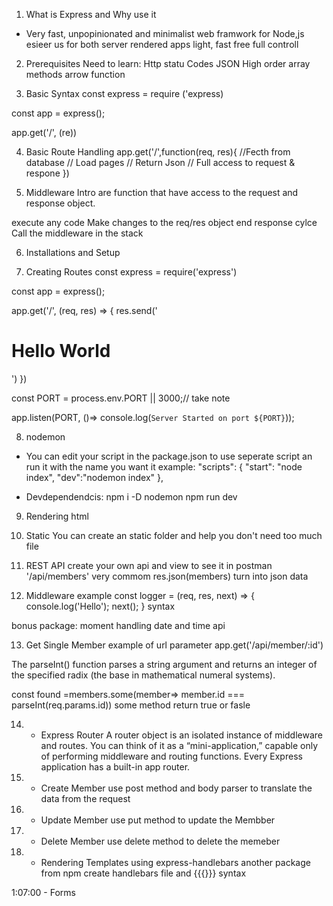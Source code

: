 1. What is Express and Why use it
- Very fast, unpopinionated and minimalist web framwork for Node,js
esieer
us for both server rendered apps
light, fast free
full controll


2. Prerequisites
Need to learn:
Http statu Codes
JSON
High order array methods
arrow function



3. Basic Syntax
const express = require ('express)

const app = express();

app.get('/', (re))


4. Basic Route Handling
app.get('/',function(req, res){
    //Fecth from database
    // Load pages
    // Return Json
    // Full access to request & respone
})

5. Middleware Intro
are function that have access to the request and response object.

execute any code 
Make changes to the req/res object
end response cylce
Call the middleware in the stack

6. Installations and Setup


7. Creating Routes
const express = require('express')

const app = express();

app.get('/', (req, res) => {
   res.send('<h1>Hello World</h1>')
})

const PORT =  process.env.PORT || 3000;// take note

app.listen(PORT, ()=> console.log(`Server Started on port ${PORT}`));



8. nodemon
- You can edit your script in the package.json to use seperate script an run it with the name you want it
example:  "scripts": {
    "start": "node index",
    "dev":"nodemon index"
  },

- Devdependendcis:
npm i -D nodemon
npm run dev 


9. Rendering html




10. Static
You can create an static folder and help you don't need too much file


11. REST API
create your own api and view to see it in postman
'/api/members' very commom
res.json(members) turn into json data

12. Middleware example
const logger = (req, res, next) => {
    console.log('Hello');
    next();
}
syntax

bonus package: moment handling date and time api

13. Get Single Member
example of url parameter
app.get('/api/member/:id') 

The parseInt() function parses a string argument and returns an integer of the specified radix (the base in mathematical numeral systems).

  const found =members.some(member=> member.id === parseInt(req.params.id)) 
  some method return true or fasle

14. - Express Router
A router object is an isolated instance of middleware and routes. You can think of it as a “mini-application,” capable only of performing middleware and routing functions. Every Express application has a built-in app router.


15. - Create Member
use post method and body parser to translate the data from the request


16. - Update Member
use put method to update the Membber


17. - Delete Member
use delete method to delete the memeber

18. - Rendering Templates using express-handlebars
another package from npm
create handlebars file and {{{}}} syntax

1:07:00 - Forms

